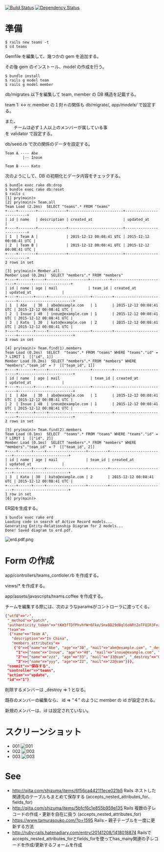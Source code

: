 
[![Build Status](https://travis-ci.org/katoy/rails4-teams.png?branch=master)](https://travis-ci.org/katoy/rails4-teams)
[![Dependency Status](https://gemnasium.com/katoy/rails4-teams.png)](https://gemnasium.com/katoy/rails4-teams)


準備
=====
    $ rails new teams -t
    $ cd teams
Gemfile を編集して、幾つかの gem を追加する。

その後 gem のインストール、model の作成を行う。

    $ bundle install
    $ rails g model team
    $ rails g model member

db/migrates 以下を編集して team, member の DB 構造を記載する。

team 1: <-> n: member の１対ｎの関係も db/migrate/*, app/models/* で設定する。

また、  
　　チームは必ず１人以上のメンバーが属している事  
を validator で設定する。  

db/seed.rb で次の関係のデータを設定する。

    Team A ---- Abe
            |-- Inoue

    Team B ---- Kato

次のようにして、DB の初期化とデータ内容をチェックする。

    $ bundle exec rake db:drop
    $ bundle exec rake db:reset
    $ rails c
    [1] pry(main)>
    [2] pry(main)> Team.all
    Team Load (2.2ms)  SELECT "teams".* FROM "teams"
    +----+--------+-------------+-------------------------+-------------------------+
    | id | name   | description | created_at              | updated_at              |
    +----+--------+-------------+-------------------------+-------------------------+
    | 1  | Team A |             | 2015-12-12 00:08:41 UTC | 2015-12-12 00:08:41 UTC |
    | 2  | Team B |             | 2015-12-12 00:08:41 UTC | 2015-12-12 00:08:41 UTC |
    +----+--------+-------------+-------------------------+-------------------------+
    2 rows in set

    [3] pry(main)> Member.all
    Member Load (0.2ms)  SELECT "members".* FROM "members"
    +----+------+-----+-------------------+---------+-------------------------+-------------------------+
    | id | name | age | mail              | team_id | created_at              | updated_at              |
    +----+-------+-----+-------------------+---------+-------------------------+-------------------------+
    | 1  | Abe   | 30  | abe@example.com   | 1       | 2015-12-12 00:08:41 UTC | 2015-12-12 00:08:41 UTC |
    | 2  | Inoue | 40  | inoue@example.com | 1       | 2015-12-12 00:08:41 UTC | 2015-12-12 00:08:41 UTC |
    | 3  | Kato  | 30  | kato@example.com  | 2       | 2015-12-12 00:08:41 UTC | 2015-12-12 00:08:41 UTC |
    +----+-------+-----+-------------------+---------+-------------------------+-------------------------+
    3 rows in set

    [4] pry(main)> Team.find(1).members
    Team Load (0.2ms)  SELECT  "teams".* FROM "teams" WHERE "teams"."id" = ? LIMIT 1  [["id", 1]]
    Member Load (0.2ms)  SELECT "members".* FROM "members" WHERE "members"."team_id" = ?  [["team_id", 1]]
    +----+-------+-----+-------------------+---------+-------------------------+-------------------------+
    | id | name  | age | mail              | team_id | created_at              | updated_at              |
    +----+-------+-----+-------------------+---------+-------------------------+-------------------------+
    | 1  | Abe   | 30  | abe@example.com   | 1       | 2015-12-12 00:08:41 UTC | 2015-12-12 00:08:41 UTC |
    | 2  | Inoue | 40  | inoue@example.com | 1       | 2015-12-12 00:08:41 UTC | 2015-12-12 00:08:41 UTC |
    +----+-------+-----+-------------------+---------+-------------------------+-------------------------+
    2 rows in set

    [5] pry(main)> Team.find(2).members
    Team Load (0.1ms)  SELECT  "teams".* FROM "teams" WHERE "teams"."id" = ? LIMIT 1  [["id", 2]]
    Member Load (0.1ms)  SELECT "members".* FROM "members" WHERE "members"."team_id" = ?  [["team_id", 2]]
    +----+------+-----+------------------+---------+-------------------------+-------------------------+
    | id | name | age | mail             | team_id | created_at              | updated_at              |
    +----+------+-----+------------------+---------+-------------------------+-------------------------+
    | 3  | Kato | 30  | kato@example.com | 2       | 2015-12-12 00:08:41 UTC | 2015-12-12 00:08:41 UTC |
    +----+------+-----+------------------+---------+-------------------------+-------------------------+
    1 row in set
    [6] pry(main)>


ER図を生成する。

    $ bundle exec rake erd
    Loading code in search of Active Record models...
    Generating Entity-Relationship Diagram for 2 models...
    Done! Saved diagram to erd.pdf.

![erd.pdf.png](erd.pdf.png)

Form の作成
===========

app/controllers/teams_contloler.rb を作成する。

views/* を作成する。

app/assets/javascripts/teams.coffee を作成する。

チームを編集する際には、次のようなparamsがコントローラに渡ってくる。

```json
{"utf8"=>"✓",
 "_method"=>"patch",
 "authenticity_token"=>"tKW3fTDfPhvhYWr6Fke/SnxBD29d8ql6oNRtZoTFQIR3FvzK7FSL4f/lpbKh5mfxRtiPSDAxQpyq8rgYR3xi6A==",
 "team"=>
  {"name"=>"Team A",
   "description"=>"In China",
   "members_attributes"=>
    {"0"=>{"name"=>"Abe", "age"=>"30", "mail"=>"abe@example.com", "_destroy"=>"1", "id"=>"1"},
     "1"=>{"name"=>"Inoue", "age"=>"40", "mail"=>"inoue@example.com", "_destroy"=>"1", "id"=>"2"},
     "2"=>{"name"=>"zzz", "age"=>"33", "mail"=>"33@com", "_destroy"=>"0", "id"=>"4"},
     "3"=>{"name"=>"yyy", "age"=>"22", "mail"=>"22@com"}}},
 "commit"=>"保存する",
 "controller"=>"teams",
 "action"=>"update",
 "id"=>"1"}
```

削除するメンバーは _destroy => 1 となる。

既存のメンバーの編集なら、 id => ”４” のように member の id が設定される。

新規のメンバーは、id は設定されていない。


# スクリーンショット

* 001 ![001](screenshots/001.png)
* 002 ![002](screenshots/002.png)
* 003 ![003](screenshots/003.png)

See
===
* http://qiita.com/shizuma/items/6f56ca442111ece021b5
Rails ネストした関連先のテーブルもまとめて保存する (accepts_nested_attributes_for、fields_for)
* http://qiita.com/shizuma/items/5bfcf6c1e855b959e135
Rails 複数の子レコードの作成・更新を自在に扱う (accepts_nested_attributes_for)
* https://www.tamurasouko.com/?p=1595
Rails – 親子テーブルを一度に更新する方法
* http://ruby-rails.hatenadiary.com/entry/20141208/1418018874
Railsでaccepts_nested_attributes_forとfields_forを使ってhas_many関連の子レコードを作成/更新するフォームを作成

